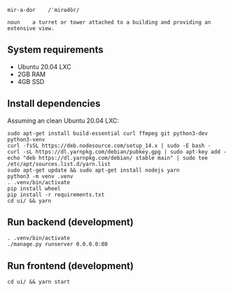 ```
mir·a·dor    /ˈmirədôr/

noun    a turret or tower attached to a building and providing an extensive view.
```

## System requirements
- Ubuntu 20.04 LXC
- 2GB RAM
- 4GB SSD

## Install dependencies
Assuming an clean Ubuntu 20.04 LXC:
```shell
sudo apt-get install build-essential curl ffmpeg git python3-dev python3-venv
curl -fsSL https://deb.nodesource.com/setup_14.x | sudo -E bash -
curl -sL https://dl.yarnpkg.com/debian/pubkey.gpg | sudo apt-key add -
echo "deb https://dl.yarnpkg.com/debian/ stable main" | sudo tee /etc/apt/sources.list.d/yarn.list
sudo apt-get update && sudo apt-get install nodejs yarn
python3 -m venv .venv
. .venv/bin/activate
pip install wheel
pip install -r requirements.txt
cd ui/ && yarn
```

## Run backend (development)
```shell
. .venv/bin/activate
./manage.py runserver 0.0.0.0:80
```

## Run frontend (development)
```shell
cd ui/ && yarn start
```